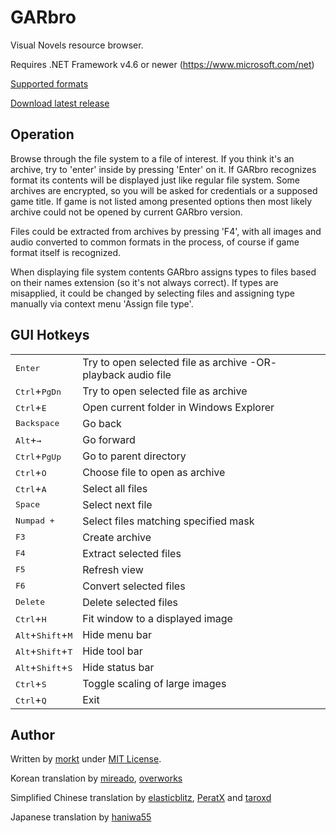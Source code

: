 GARbro
======

Visual Novels resource browser.

Requires .NET Framework v4.6 or newer (https://www.microsoft.com/net)

[Supported formats](https://morkt.github.io/GARbro/supported.html)

[Download latest release](https://github.com/morkt/GARbro/releases)

Operation
---------

Browse through the file system to a file of interest.  If you think it's an
archive, try to 'enter' inside by pressing 'Enter' on it.  If GARbro
recognizes format its contents will be displayed just like regular file
system.  Some archives are encrypted, so you will be asked for credentials or
a supposed game title.  If game is not listed among presented options then
most likely archive could not be opened by current GARbro version.

Files could be extracted from archives by pressing 'F4', with all images and
audio converted to common formats in the process, of course if game format
itself is recognized.

When displaying file system contents GARbro assigns types to files based on
their names extension (so it's not always correct).  If types are misapplied,
it could be changed by selecting files and assigning type manually via context
menu 'Assign file type'.

GUI Hotkeys
-----------

<table>
<tr><td><kbd>Enter</kbd></td><td>                   Try to open selected file as archive -OR- playback audio file</td></tr>
<tr><td><kbd>Ctrl</kbd>+<kbd>PgDn</kbd></td><td>    Try to open selected file as archive</td></tr>
<tr><td><kbd>Ctrl</kbd>+<kbd>E</kbd></td><td>       Open current folder in Windows Explorer</td></tr>
<tr><td><kbd>Backspace</kbd></td><td>               Go back</td></tr>
<tr><td><kbd>Alt</kbd>+<kbd>&rarr;</kbd></td><td>   Go forward</td></tr>
<tr><td><kbd>Ctrl</kbd>+<kbd>PgUp</kbd></td><td>    Go to parent directory</td></tr>
<tr><td><kbd>Ctrl</kbd>+<kbd>O</kbd></td><td>       Choose file to open as archive</td></tr>
<tr><td><kbd>Ctrl</kbd>+<kbd>A</kbd></td><td>       Select all files</td></tr>
<tr><td><kbd>Space</kbd></td><td>                   Select next file</td></tr>
<tr><td><kbd>Numpad +</kbd></td><td>                Select files matching specified mask</td></tr>
<tr><td><kbd>F3</kbd></td><td>                      Create archive</td></tr>
<tr><td><kbd>F4</kbd></td><td>                      Extract selected files</td></tr>
<tr><td><kbd>F5</kbd></td><td>                      Refresh view</td></tr>
<tr><td><kbd>F6</kbd></td><td>                      Convert selected files</td></tr>
<tr><td><kbd>Delete</kbd></td><td>                  Delete selected files</td></tr>
<tr><td><kbd>Ctrl</kbd>+<kbd>H</kbd></td><td>       Fit window to a displayed image</td></tr>
<tr><td><kbd>Alt</kbd>+<kbd>Shift</kbd>+<kbd>M</kbd></td><td>   Hide menu bar</td></tr>
<tr><td><kbd>Alt</kbd>+<kbd>Shift</kbd>+<kbd>T</kbd></td><td>   Hide tool bar</td></tr>
<tr><td><kbd>Alt</kbd>+<kbd>Shift</kbd>+<kbd>S</kbd></td><td>   Hide status bar</td></tr>
<tr><td><kbd>Ctrl</kbd>+<kbd>S</kbd></td><td>       Toggle scaling of large images</td></tr>
<tr><td><kbd>Ctrl</kbd>+<kbd>Q</kbd></td><td>       Exit</td></tr>
</table>

Author
------

Written by [morkt](https://github.com/morkt/GARbro) under [MIT License](https://github.com/morkt/GARbro/blob/master/LICENSE).

Korean translation by [mireado](https://github.com/mireado), [overworks](https://github.com/overworks)

Simplified Chinese translation by [elasticblitz](https://github.com/elasticblitz), [PeratX](https://github.com/PeratX) and [taroxd](https://github.com/taroxd)

Japanese translation by [haniwa55](https://github.com/haniwa55)
